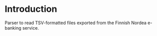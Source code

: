Introduction
============

Parser to read TSV-formatted files exported from the Finnish Nordea e-banking service.
